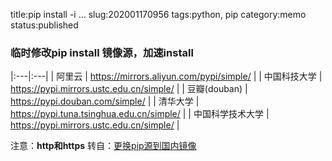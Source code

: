 title:pip install -i ...
slug:202001170956
tags:python, pip
category:memo
status:published

### 临时修改pip install 镜像源，加速install

|:---|:---|
| 阿里云 | https://mirrors.aliyun.com/pypi/simple/ |
| 中国科技大学 | https://pypi.mirrors.ustc.edu.cn/simple/ |
| 豆瓣(douban) | https://pypi.douban.com/simple/ |
| 清华大学 | https://pypi.tuna.tsinghua.edu.cn/simple/ |
| 中国科学技术大学 | https://pypi.mirrors.ustc.edu.cn/simple/ |  

注意：**http和https**
转自：[更换pip源到国内镜像](https://yq.aliyun.com/articles/652884)
